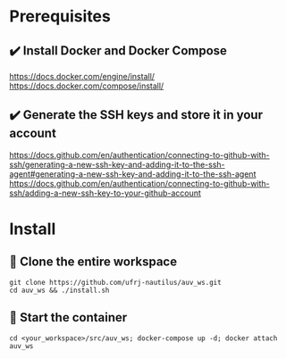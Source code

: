 # Prerequisites
## :heavy_check_mark: Install Docker and Docker Compose<br />
<https://docs.docker.com/engine/install/><br />
<https://docs.docker.com/compose/install/>
## :heavy_check_mark: Generate the SSH keys and store it in your account<br />
<https://docs.github.com/en/authentication/connecting-to-github-with-ssh/generating-a-new-ssh-key-and-adding-it-to-the-ssh-agent#generating-a-new-ssh-key-and-adding-it-to-the-ssh-agent><br />
<https://docs.github.com/en/authentication/connecting-to-github-with-ssh/adding-a-new-ssh-key-to-your-github-account>
# Install
## :checkered_flag: Clone the entire workspace
    
    git clone https://github.com/ufrj-nautilus/auv_ws.git
    cd auv_ws && ./install.sh
## :checkered_flag: Start the container
    
    cd <your_workspace>/src/auv_ws; docker-compose up -d; docker attach auv_ws
